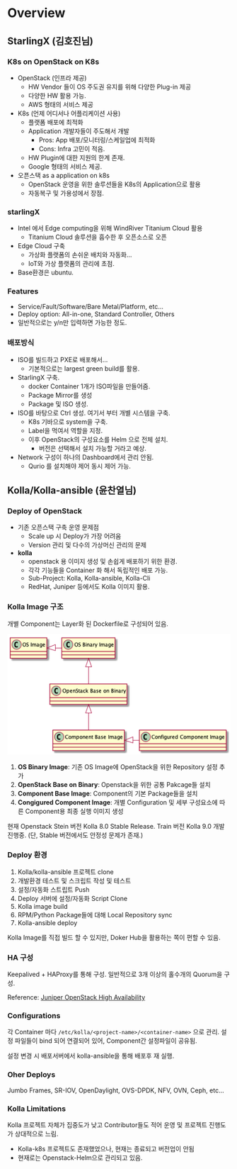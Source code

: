 # Overview

## StarlingX (김호진님)

### K8s on OpenStack on K8s

- OpenStack (인프라 제공)
  - HW Vendor 들이 OS 주도권 유지를 위해 다양한 Plug-in 제공
  - 다양한 HW 활용 가능.
  - AWS 형태의 서비스 제공
- K8s (언제 어디서나 어플리케이션 사용)
  - 플랫폼 배포에 최적화
  - Application 개발자들이 주도해서 개발
    - Pros: App 배포/모니터링/스케일업에 최적화
    - Cons: Infra 고민이 적음.
  - HW Plugin에 대한 지원의 한계 존재.
  - Google 형태의 서비스 제공.
- 오픈스택 as a application on k8s
  - OpenStack 운영을 위한 솔루션들을 K8s의 Application으로 활용
  - 자동복구 및 가용성에서 장점.

### starlingX

- Intel 에서 Edge computing을 위해 WindRiver Titanium Cloud 활용
  - Titanium Cloud 솔루션을 흡수한 후 오픈소스로 오픈
- Edge Cloud 구축
  - 가상화 플랫폼의 손쉬운 배치와 자동화...
  - IoT와 가상 플랫폼의 관리에 초점.
- Base환경은 ubuntu.

### Features
  
- Service/Fault/Software/Bare Metal/Platform, etc...
- Deploy option: All-in-one, Standard Controller, Others
- 일반적으로는 y/n만 입력하면 가능한 정도.

### 배포방식

- ISO를 빌드하고 PXE로 배포해서...
  - 기본적으로는 largest green build를 활용.
- StarlingX 구축.
  - docker Container 1개가 ISO파일을 만들어줌.
  - Package Mirror를 생성
  - Package 및 ISO 생성.
- ISO를 바탕으로 Ctrl 생성. 여기서 부터 개별 시스템을 구축.
  - K8s 기바으로 system을 구축.
  - Label을 먹여서 역할을 지정.
  - 이후 OpenStack의 구성요소를 Helm 으로 전체 설치.
    - 버전은 선택해서 설치 가능할 거라고 예상.
- Network 구성이 하나의 Dashboard에서 관리 안됨.
  - Qurio 를 설치해야 제어 동시 제어 가능.

## Kolla/Kolla-ansible (윤찬열님)

### Deploy of OpenStack

- 기존 오픈스택 구축 운영 문제점
  - Scale up 시 Deploy가 가장 어려움
  - Version 관리 및 다수의 가상머신 관리의 문제
- **kolla**
  - openstack 용 이미지 생성 및 손쉽게 배포하기 위한 환경.
  - 각각 기능들을 Container 화 해서 독립적인 배포 가능.
  - Sub-Project: Kolla, Kolla-ansible, Kolla-Cli
  - RedHat, Juniper 등에서도 Kolla 이미지 활용.

### Kolla Image 구조

개별 Component는 Layer화 된 Dockerfile로 구성되어 있음.

![OpenStack Layered Architecture](../out/Day4/plantuml/1_Overview/01.KollaLayeredImage.png)

1. **OS Binary Image**: 기존 OS Image에 OpenStack을 위한 Repository 설정 추가
2. **OpenStack Base on Binary**: Openstack을 위한 공통 Pakcage들 설치
3. **Component Base Image**: Component의 기본 Package들을 설치
4. **Congigured Component Image**: 개별 Configuration 및 세부 구성요소에 따른
   Component용 최종 실행 이미지 생성

현재 Openstack Stein 버전 Kolla 8.0 Stable Release. Train 버전 Kolla 9.0
개발 진행중. (단, Stable 버전에서도 안정성 문제가 존재.)

### Deploy 환경

1. Kolla/kolla-ansible 프로젝트 clone
2. 개발환경 테스트 및 스크립트 작성 및 테스트
3. 설정/자동화 스트립트 Push
4. Deploy 서버에 설정/자동화 Script Clone
5. Kolla image build
6. RPM/Python Package들에 대해 Local Repository sync
7. Kolla-ansible deploy

Kolla Image를 직접 빌드 할 수 있지만, Doker Hub을 활용하는 쪽이 편할 수 있음.

### HA 구성

Keepalived + HAProxy를 통해 구성. 일반적으로 3개 이상의 홀수개의 Quorum을 구성.

Reference: [Juniper OpenStack High Availability](https://www.juniper.net/documentation/en_US/contrail5.0/topics/task/configuration/juniper-high-availability-vnc-4.0.html)

### Configurations

각 Container 마다 `/etc/kolla/<project-name>/<container-name>` 으로 관리.
설정 파일들이 bind 되어 연결되어 있어, Component간 설정파일이 공유됨.

설정 변경 시 배포서버에서 kolla-ansible을 통해 배포후 재 실행.

### Oher Deploys

Jumbo Frames, SR-IOV, OpenDaylight, OVS-DPDK, NFV, OVN, Ceph, etc...

### Kolla Limitations

Kolla 프로젝트 자체가 집중도가 낮고 Contributor들도 적어 운영 및 프로젝트
진행도가 상대적으로 느림.

- Kolla-k8s 프로젝트도 존재했었으나, 현재는 종료되고 버전업이 안됨
- 현재로는 Openstack-Helm으로 관리되고 있음.
